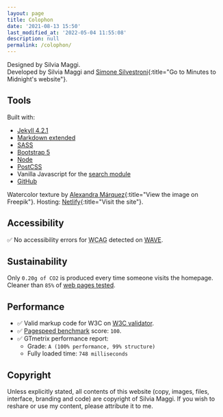 ```yaml
---
layout: page
title: Colophon
date: '2021-08-13 15:50'
last_modified_at: '2022-05-04 11:55:08'
description: null
permalink: /colophon/
---
```

Designed by Silvia Maggi.<br>
Developed by Silvia Maggi and [Simone Silvestroni](https://minutestomidnight.co.uk){:title="Go to Minutes to Midnight's website"}.

## Tools

Built with:

- [Jekyll 4.2.1](https://jekyllrb.com/ "Go to the Jekyll website")
- [Markdown extended](https://www.markdownguide.org/getting-started/ "Read about Markdown")
- [SASS](https://sass-lang.com/ "Go to the Sass website")
- [Bootstrap 5](https://getbootstrap.com/ "Go to the Bootstrap website")
- [Node](https://nodejs.org/ "Read about Node.js")
- [PostCSS](https://postcss.org/ "Read about PostCSS")
- Vanilla Javascript for the [search module](https://github.com/daviddarnes/jekyll-search-js "Check out the search module by David Darnes")
- [GitHub](https://github.com "Go to the GitHub website")

Watercolor texture by [Alexandra M&aacute;rquez](https://www.freepik.com/vectors/background/){:title="View the image on Freepik"}.
Hosting: [Netlify](https://www.netlify.com/){:title="Visit the site"}.

## Accessibility

✅ No accessibility errors for <abbr title="Web Content Accessibility Guidelines">WCAG</abbr> detected on [WAVE](https://wave.webaim.org/report#/https://silviamaggidesign.com/).

## Sustainability

Only <code>0.20g of CO2</code> is produced every time someone visits the homepage. Cleaner than <code>85%</code> of <a href="https://www.websitecarbon.com/website/silviamaggidesign-com/" title="Visit Website carbon">web pages tested</a>.

## Performance

- ✅ Valid markup code for W3C on [W3C validator](https://validator.w3.org/nu/?doc=https%3A%2F%2Fsilviamaggidesign.com%2F).
- ✅ [Pagespeed benchmark](https://developers.google.com/speed/pagespeed/insights/?url=silviamaggidesign.com) score: `100`.
- ✅ GTmetrix performance report:
  - Grade: `A (100% performance, 99% structure)`
  - Fully loaded time: `748 milliseconds`

## Copyright

Unless explicitly stated, all contents of this website (copy, images, files, interface, branding and code) are copyright of Silvia Maggi. If you wish to reshare or use my content, please attribute it to me.
